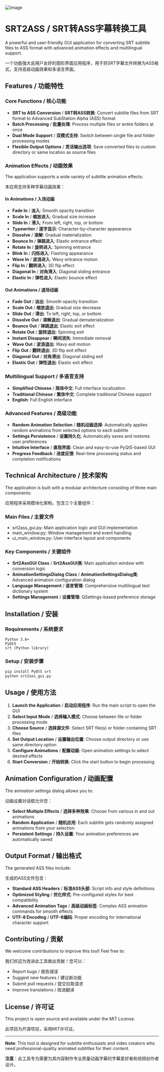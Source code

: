 ![image](https://github.com/user-attachments/assets/be9294cc-f39c-437e-90f1-2728317d53b6)


# SRT2ASS  / SRT转ASS字幕转换工具

A powerful and user-friendly GUI application for converting SRT subtitle files to ASS format with advanced animation effects and multilingual support.

一个功能强大且用户友好的图形界面应用程序，用于将SRT字幕文件转换为ASS格式，支持高级动画效果和多语言界面。

## Features / 功能特性

### Core Functions / 核心功能
- **SRT to ASS Conversion** / **SRT转ASS转换**: Convert subtitle files from SRT format to Advanced SubStation Alpha (ASS) format
- **Batch Processing** / **批量处理**: Process multiple files or entire folders at once
- **Dual Mode Support** / **双模式支持**: Switch between single file and folder processing modes
- **Flexible Output Options** / **灵活输出选项**: Save converted files to custom directory or same location as source files

### Animation Effects / 动画效果
The application supports a wide variety of subtitle animation effects:

本应用支持多种字幕动画效果：

#### In Animations / 入场动画
- **Fade In** / **淡入**: Smooth opacity transition
- **Scale In** / **缩放进入**: Gradual size increase
- **Slide In** / **滑入**: From left, right, top, or bottom
- **Typewriter** / **逐字显示**: Character-by-character appearance
- **Dissolve** / **溶解**: Gradual materialization
- **Bounce In** / **弹跳进入**: Elastic entrance effect
- **Rotate In** / **旋转进入**: Spinning entrance
- **Blink In** / **闪烁进入**: Flashing appearance
- **Wave In** / **波浪进入**: Wavy entrance motion
- **Flip In** / **翻转进入**: 3D flip effect
- **Diagonal In** / **对角滑入**: Diagonal sliding entrance
- **Elastic In** / **弹性进入**: Elastic bounce effect

#### Out Animations / 退场动画
- **Fade Out** / **淡出**: Smooth opacity transition
- **Scale Out** / **缩放退出**: Gradual size decrease
- **Slide Out** / **滑出**: To left, right, top, or bottom
- **Dissolve Out** / **溶解退出**: Gradual dematerialization
- **Bounce Out** / **弹跳退出**: Elastic exit effect
- **Rotate Out** / **旋转退出**: Spinning exit
- **Instant Disappear** / **瞬间消失**: Immediate removal
- **Wave Out** / **波浪退出**: Wavy exit motion
- **Flip Out** / **翻转退出**: 3D flip exit effect
- **Diagonal Out** / **对角滑出**: Diagonal sliding exit
- **Elastic Out** / **弹性退出**: Elastic exit effect

### Multilingual Support / 多语言支持
- **Simplified Chinese** / **简体中文**: Full interface localization
- **Traditional Chinese** / **繁体中文**: Complete traditional Chinese support
- **English**: Full English interface

### Advanced Features / 高级功能
- **Random Animation Selection** / **随机动画选择**: Automatically applies random animations from selected options to each subtitle
- **Settings Persistence** / **设置持久化**: Automatically saves and restores user preferences
- **Intuitive Interface** / **直观界面**: Clean and easy-to-use PyQt5-based GUI
- **Progress Feedback** / **进度反馈**: Real-time processing status and completion notifications

## Technical Architecture / 技术架构

The application is built with a modular architecture consisting of three main components:

应用程序采用模块化架构，包含三个主要组件：

### Main Files / 主要文件
- srt2ass_gui.py: Main application logic and GUI implementation
- main_window.py: Window management and event handling
- ui_main_window.py: User interface layout and components

### Key Components / 关键组件
- **Srt2AssGUI Class** / **Srt2AssGUI类**: Main application window with conversion logic
- **AnimationSettingsDialog Class** / **AnimationSettingsDialog类**: Advanced animation configuration dialog
- **Language Management** / **语言管理**: Comprehensive multilingual text dictionary system
- **Settings Management** / **设置管理**: QSettings-based preference storage

## Installation / 安装

### Requirements / 系统要求
```
Python 3.6+
PyQt5
srt (Python library)
```

### Setup / 安装步骤
```bash
pip install PyQt5 srt
python srt2ass_gui.py
```

## Usage / 使用方法

1. **Launch the Application** / **启动应用程序**: Run the main script to open the GUI
2. **Select Input Mode** / **选择输入模式**: Choose between file or folder processing mode
3. **Choose Source** / **选择源文件**: Select SRT file(s) or folder containing SRT files
4. **Set Output Location** / **设置输出位置**: Choose output directory or use same directory option
5. **Configure Animations** / **配置动画**: Open animation settings to select desired effects
6. **Start Conversion** / **开始转换**: Click the start button to begin processing

## Animation Configuration / 动画配置

The animation settings dialog allows you to:

动画设置对话框允许您：

- **Select Multiple Effects** / **选择多种效果**: Choose from various in and out animations
- **Random Application** / **随机应用**: Each subtitle gets randomly assigned animations from your selection
- **Persistent Settings** / **持久设置**: Your animation preferences are automatically saved

## Output Format / 输出格式

The generated ASS files include:

生成的ASS文件包含：

- **Standard ASS Headers** / **标准ASS头部**: Script info and style definitions
- **Optimized Styling** / **优化样式**: Pre-configured styles for best compatibility
- **Advanced Animation Tags** / **高级动画标签**: Complex ASS animation commands for smooth effects
- **UTF-8 Encoding** / **UTF-8编码**: Proper encoding for international character support

## Contributing / 贡献

We welcome contributions to improve this tool! Feel free to:

我们欢迎为改进此工具做出贡献！您可以：

- Report bugs / 报告错误
- Suggest new features / 建议新功能
- Submit pull requests / 提交拉取请求
- Improve translations / 改进翻译

## License / 许可证

This project is open source and available under the MIT License.

此项目为开源项目，采用MIT许可证。

---

**Note**: This tool is designed for subtitle enthusiasts and video creators who need professional-quality animated subtitles for their content.

**注意**：此工具专为需要为其内容制作专业质量动画字幕的字幕爱好者和视频创作者设计。

